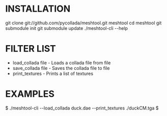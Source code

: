 INSTALLATION
============
   git clone git://github.com/pycollada/meshtool.git meshtool
   cd meshtool
   git submodule init
   git submodule update
   ./meshtool-cli --help

FILTER LIST
===========
* load_collada file - Loads a collada file from file
* save_collada file - Saves the collada file to file
* print_textures - Prints a list of textures

EXAMPLES
========
   $ ./meshtool-cli --load_collada duck.dae --print_textures
   ./duckCM.tga
   $
